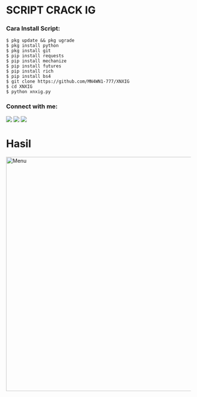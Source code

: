 # SCRIPT CRACK IG
      
<h3 align="left">Cara Install Script:</h3>
            
    $ pkg update && pkg ugrade
    $ pkg install python
    $ pkg install git
    $ pip install requests
    $ pip install mechanize
    $ pip install futures
    $ pip install rich
    $ pip install bs4
    $ git clone https://github.com/MN4WN1-777/XNXIG
    $ cd XNXIG
    $ python xnxig.py


<h3 align="left">Connect with me:</h3>

[![](https://img.shields.io/badge/Github-black?logo=Github&logoColor=black&labelColor=white)](https://github.com/MN4WN1-777) [![](https://img.shields.io/badge/Facebook-blue?logo=Facebook&logoColor=blue&labelColor=white)](https://www.facebook.com/kemas.rifki.75)
[![](https://img.shields.io/badge/Whatsapp-CHAT-red?logo=Whatsapp&logoColor=Brightgreen&labelColor=white)](https://wa.me/6282316671302?text=Hello+BG😀+)


# Hasil
<img src="" width="640" title="Menu" alt="Menu">
